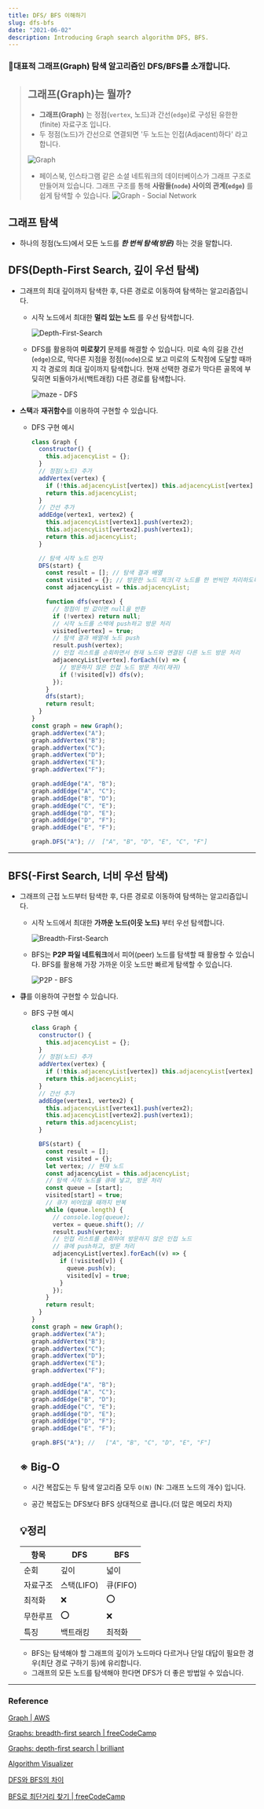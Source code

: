```yaml
---
title: DFS/ BFS 이해하기
slug: dfs-bfs
date: "2021-06-02"
description: Introducing Graph search algorithm DFS, BFS.
---
```


### 🔑대표적 그래프(Graph) 탐색 알고리즘인 DFS/BFS를 소개합니다.

> ## 그래프(Graph)는 뭘까?
>
> - **그래프(Graph)** 는 정점(`vertex`, 노드)과 간선(`edge`)로 구성된 유한한(finite) 자료구조 입니다.
> - 두 정점(노드)가 간선으로 연결되면 '두 노드는 인접(Adjacent)하다' 라고 합니다.
>
> ![Graph](../assets/images/Graph.png)
>
> - 페이스북, 인스타그램 같은 소셜 네트워크의 데이터베이스가 그래프 구조로 만들어져 있습니다. 그래프 구조를 통해 **사람들(`node`) 사이의 관계(`edge`)** 를 쉽게 탐색할 수 있습니다.
>   ![Graph - Social Network](../assets/images/Graph_social-network.png)

## 그래프 탐색

- 하나의 정점(노드)에서 모든 노드를 **_한 번씩 탐색(방문)_** 하는 것을 말합니다.

## DFS(Depth-First Search, 깊이 우선 탐색)

- 그래프의 최대 깊이까지 탐색한 후, 다른 경로로 이동하여 탐색하는 알고리즘입니다.

  - 시작 노드에서 최대한 **멀리 있는 노드** 를 우선 탐색합니다.

    ![Depth-First-Search](../assets/images/DFS.gif)

  - DFS를 활용하여 **미로찾기** 문제를 해결할 수 있습니다. 미로 속의 길을 간선(`edge`)으로, 막다른 지점을 정점(`node`)으로 보고 미로의 도착점에 도달할 때까지 각 경로의 최대 깊이까지 탐색합니다. 현재 선택한 경로가 막다른 골목에 부딪히면 되돌아가서(백트래킹) 다른 경로를 탐색합니다.

    ![maze - DFS](../assets/images/maze.gif)

- **스택**과 **재귀함수**를 이용하여 구현할 수 있습니다.

  - DFS 구현 예시

    ```js
    class Graph {
      constructor() {
        this.adjacencyList = {};
      }
      // 정점(노드) 추가
      addVertex(vertex) {
        if (!this.adjacencyList[vertex]) this.adjacencyList[vertex] = [];
        return this.adjacencyList;
      }
      // 간선 추가
      addEdge(vertex1, vertex2) {
        this.adjacencyList[vertex1].push(vertex2);
        this.adjacencyList[vertex2].push(vertex1);
        return this.adjacencyList;
      }

      // 탐색 시작 노드 인자
      DFS(start) {
        const result = []; // 탐색 결과 배열
        const visited = {}; // 방문한 노드 체크(각 노드를 한 번씩만 처리하도록)
        const adjacencyList = this.adjacencyList;

        function dfs(vertex) {
          // 정점이 빈 값이면 null을 반환
          if (!vertex) return null;
          // 시작 노드를 스택에 push하고 방문 처리
          visited[vertex] = true;
          // 탐색 결과 배열에 노드 push
          result.push(vertex);
          // 인접 리스트를 순회하면서 현재 노드와 연결된 다른 노드 방문 처리
          adjacencyList[vertex].forEach((v) => {
            // 방문하지 않은 인접 노드 방문 처리(재귀)
            if (!visited[v]) dfs(v);
          });
        }
        dfs(start);
        return result;
      }
    }
    const graph = new Graph();
    graph.addVertex("A");
    graph.addVertex("B");
    graph.addVertex("C");
    graph.addVertex("D");
    graph.addVertex("E");
    graph.addVertex("F");

    graph.addEdge("A", "B");
    graph.addEdge("A", "C");
    graph.addEdge("B", "D");
    graph.addEdge("C", "E");
    graph.addEdge("D", "E");
    graph.addEdge("D", "F");
    graph.addEdge("E", "F");

    graph.DFS("A"); //  ["A", "B", "D", "E", "C", "F"]
    ```

---

## BFS(-First Search, 너비 우선 탐색)

- 그래프의 근접 노드부터 탐색한 후, 다른 경로로 이동하여 탐색하는 알고리즘입니다.

  - 시작 노드에서 최대한 **가까운 노드(이웃 노드)** 부터 우선 탐색합니다.

    ![Breadth-First-Search](../assets/images/BFS.gif)

  - BFS는 **P2P 파일 네트워크**에서 피어(peer) 노드를 탐색할 때 활용할 수 있습니다. BFS를 활용해 가장 가까운 이웃 노드만 빠르게 탐색할 수 있습니다.

    ![P2P - BFS](../assets/images/p2p.png)

- **큐**를 이용하여 구현할 수 있습니다.

  - BFS 구현 예시

    ```js
    class Graph {
      constructor() {
        this.adjacencyList = {};
      }
      // 정점(노드) 추가
      addVertex(vertex) {
        if (!this.adjacencyList[vertex]) this.adjacencyList[vertex] = [];
        return this.adjacencyList;
      }
      // 간선 추가
      addEdge(vertex1, vertex2) {
        this.adjacencyList[vertex1].push(vertex2);
        this.adjacencyList[vertex2].push(vertex1);
        return this.adjacencyList;
      }

      BFS(start) {
        const result = [];
        const visited = {};
        let vertex; // 현재 노드
        const adjacencyList = this.adjacencyList;
        // 탐색 시작 노드를 큐에 넣고, 방문 처리
        const queue = [start];
        visited[start] = true;
        // 큐가 비어있을 때까지 반복
        while (queue.length) {
          // console.log(queue);
          vertex = queue.shift(); //
          result.push(vertex);
          // 인접 리스트를 순회하여 방문하지 않은 인접 노드
          // 큐에 push하고, 방문 처리
          adjacencyList[vertex].forEach((v) => {
            if (!visited[v]) {
              queue.push(v);
              visited[v] = true;
            }
          });
        }
        return result;
      }
    }
    const graph = new Graph();
    graph.addVertex("A");
    graph.addVertex("B");
    graph.addVertex("C");
    graph.addVertex("D");
    graph.addVertex("E");
    graph.addVertex("F");

    graph.addEdge("A", "B");
    graph.addEdge("A", "C");
    graph.addEdge("B", "D");
    graph.addEdge("C", "E");
    graph.addEdge("D", "E");
    graph.addEdge("D", "F");
    graph.addEdge("E", "F");

    graph.BFS("A"); //   ["A", "B", "C", "D", "E", "F"]
    ```

  ## ※ Big-O

  - 시간 복잡도는 두 탐색 알고리즘 모두 `O(N)` (N: 그래프 노드의 개수) 입니다.

  - 공간 복잡도는 DFS보다 BFS 상대적으로 큽니다.(더 많은 메모리 차지)

  ## 💡정리

  | 항목     | DFS        | BFS      |
  | -------- | ---------- | -------- |
  | 순회     | 깊이       | 넓이     |
  | 자료구조 | 스택(LIFO) | 큐(FIFO) |
  | 최적화   | ❌         | ⭕️      |
  | 무한루프 | ⭕️        | ❌       |
  | 특징     | 백트래킹   | 최적화   |

  - BFS는 탐색해야 할 그래프의 깊이가 노드마다 다르거나 단일 대답이 필요한 경우(최단 경로 구하기 등)에 유리합니다.
  - 그래프의 모든 노드를 탐색해야 한다면 DFS가 더 좋은 방법일 수 있습니다.

---

### Reference

[Graph | AWS](https://aws.amazon.com/ko/nosql/graph/)

[Graphs: breadth-first search | freeCodeCamp](https://www.youtube.com/watch?v=wu0ckYkltus)

[Graphs: depth-first search | brilliant](https://brilliant.org/wiki/depth-first-search-dfs/)

[Algorithm Visualizer](https://algorithm-visualizer.org/brute-force/depth-first-search)

[DFS와 BFS의 차이](https://www.guru99.com/difference-between-bfs-and-dfs.html)

[BFS로 최단거리 찾기 | freeCodeCamp](https://www.freecodecamp.org/news/exploring-the-applications-and-limits-of-breadth-first-search-to-the-shortest-paths-in-a-weighted-1e7b28b3307/)
